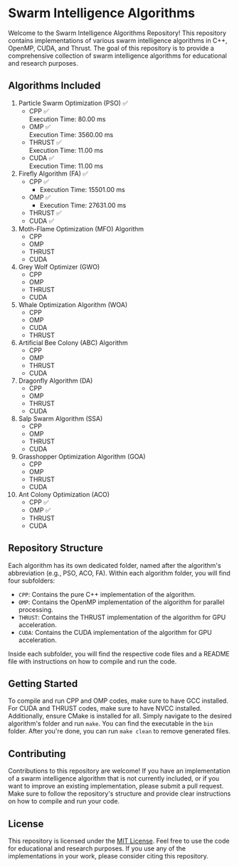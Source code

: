 # Swarm Intelligence Algorithms

Welcome to the Swarm Intelligence Algorithms Repository! This repository contains implementations of various swarm intelligence algorithms in C++, OpenMP, CUDA, and Thrust. The goal of this repository is to provide a comprehensive collection of swarm intelligence algorithms for educational and research purposes.

## Algorithms Included

1. Particle Swarm Optimization (PSO) ✅
   - CPP ✅  
     Execution Time: 80.00 ms
   - OMP ✅  
     Execution Time: 3560.00 ms
   - THRUST ✅  
     Execution Time: 11.00 ms
   - CUDA ✅  
     Execution Time: 11.00 ms
2. Firefly Algorithm (FA) ✅
   - CPP ✅
     - Execution Time: 15501.00 ms
   - OMP ✅
     - Execution Time: 27631.00 ms
   - THRUST ✅
   - CUDA ✅
3. Moth-Flame Optimization (MFO) Algorithm
   - CPP
   - OMP
   - THRUST
   - CUDA
4. Grey Wolf Optimizer (GWO)
   - CPP
   - OMP
   - THRUST
   - CUDA
5. Whale Optimization Algorithm (WOA)
   - CPP
   - OMP
   - CUDA
   - THRUST
6. Artificial Bee Colony (ABC) Algorithm
   - CPP
   - OMP
   - THRUST
   - CUDA
7. Dragonfly Algorithm (DA)
   - CPP
   - OMP
   - THRUST
   - CUDA
8. Salp Swarm Algorithm (SSA)
   - CPP
   - OMP
   - THRUST
   - CUDA
9. Grasshopper Optimization Algorithm (GOA)
   - CPP
   - OMP
   - THRUST
   - CUDA
10. Ant Colony Optimization (ACO)
    - CPP ✅
    - OMP ✅
    - THRUST
    - CUDA

## Repository Structure

Each algorithm has its own dedicated folder, named after the algorithm's abbreviation (e.g., PSO, ACO, FA). Within each algorithm folder, you will find four subfolders:

- `CPP`: Contains the pure C++ implementation of the algorithm.
- `OMP`: Contains the OpenMP implementation of the algorithm for parallel processing.
- `THRUST`: Contains the THRUST implementation of the algorithm for GPU acceleration.
- `CUDA`: Contains the CUDA implementation of the algorithm for GPU acceleration.

Inside each subfolder, you will find the respective code files and a README file with instructions on how to compile and run the code.

## Getting Started

To compile and run CPP and OMP codes, make sure to have GCC installed. For CUDA and THRUST codes, make sure to have NVCC installed. Additionally, ensure CMake is installed for all. Simply navigate to the desired algorithm's folder and run `make`. You can find the executable in the `bin` folder. After you're done, you can run `make clean` to remove generated files.

## Contributing

Contributions to this repository are welcome! If you have an implementation of a swarm intelligence algorithm that is not currently included, or if you want to improve an existing implementation, please submit a pull request. Make sure to follow the repository's structure and provide clear instructions on how to compile and run your code.

## License

This repository is licensed under the [MIT License](LICENSE). Feel free to use the code for educational and research purposes. If you use any of the implementations in your work, please consider citing this repository.